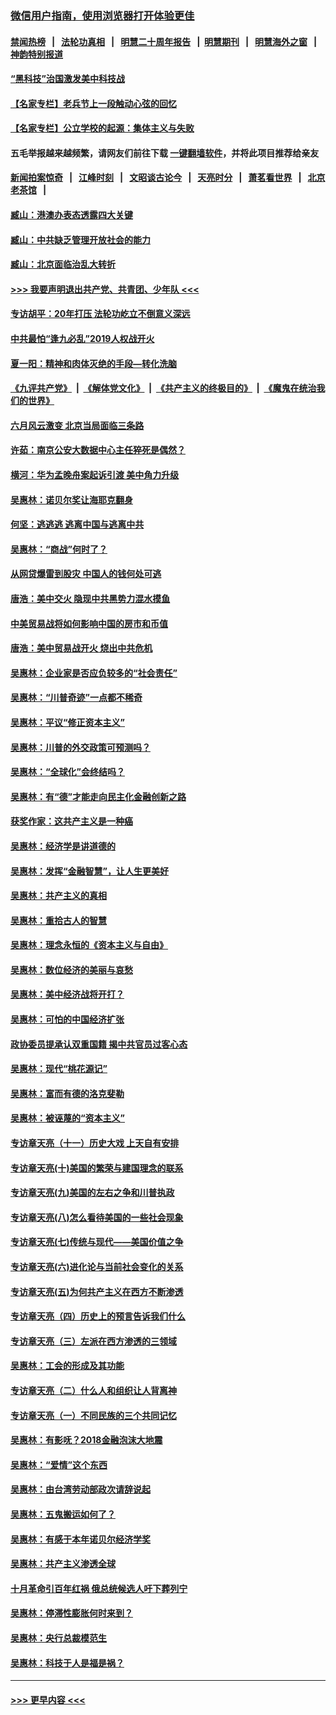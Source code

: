 ### [微信用户指南，使用浏览器打开体验更佳](https://github.com/gfw-breaker/banned-news1/blob/master/indexes/wechat-guide.md?t=0)
#### [禁闻热榜](热点新闻.md?t=0)  &nbsp;&nbsp;|&nbsp;&nbsp; [法轮功真相](https://github.com/gfw-breaker/truth/blob/master/README.md?t=0) &nbsp;&nbsp;|&nbsp;&nbsp; [明慧二十周年报告](https://github.com/gfw-breaker/mh-reports/blob/master/README.md?t=0) &nbsp;&nbsp;|&nbsp;&nbsp;[明慧期刊](https://github.com/gfw-breaker/mh-qikan) &nbsp;&nbsp;|&nbsp;&nbsp; [明慧海外之窗](https://github.com/gfw-breaker/mh-news/blob/master/README.md?t=0) &nbsp;&nbsp;|&nbsp;&nbsp; [神韵特别报道](https://github.com/gfw-breaker/mh-news/blob/master/shenyun.md?t=0)
#### [“黑科技”治国激发美中科技战](../pages/nsc423/n11638056.md?t=02040533) 
#### [【名家专栏】老兵节上一段触动心弦的回忆](../pages/nsc423/n11646016.md?t=02040533) 
#### [【名家专栏】公立学校的起源：集体主义与失败](../pages/nsc423/n11601833.md?t=02040533) 
#### 五毛举报越来越频繁，请网友们前往下载 [一键翻墙软件](https://github.com/gfw-breaker/ssr-accounts)，并将此项目推荐给亲友
#### [新闻拍案惊奇](https://github.com/gfw-breaker/banned-news1/blob/master/pages/link4.md) &nbsp;&nbsp;|&nbsp;&nbsp; [江峰时刻](https://github.com/gfw-breaker/banned-news1/blob/master/pages/link4.md) &nbsp;&nbsp;|&nbsp;&nbsp; [文昭谈古论今](https://github.com/gfw-breaker/banned-news1/blob/master/pages/link4.md) &nbsp;&nbsp;|&nbsp;&nbsp; [天亮时分](https://github.com/gfw-breaker/banned-news1/blob/master/pages/link4.md) &nbsp;&nbsp;|&nbsp;&nbsp; [萧茗看世界](https://github.com/gfw-breaker/banned-news1/blob/master/pages/link4.md) &nbsp;&nbsp;|&nbsp;&nbsp; [北京老茶馆](https://github.com/gfw-breaker/banned-news1/blob/master/pages/link4.md) &nbsp;&nbsp;|&nbsp;&nbsp; 
#### [臧山：港澳办表态透露四大关键](../pages/nsc423/n11421628.md?t=02040533) 
#### [臧山：中共缺乏管理开放社会的能力](../pages/nsc423/n11407457.md?t=02040533) 
#### [臧山：北京面临治乱大转折](../pages/nsc423/n11406895.md?t=02040533) 
#### [>>> 我要声明退出共产党、共青团、少年队 <<<](https://github.com/begood0513/goodnews/blob/master/quit/letter.md) 
#### [专访胡平：20年打压 法轮功屹立不倒意义深远](../pages/nsc423/n11398800.md?t=02040533) 
#### [中共最怕“逢九必乱”2019人权战开火](../pages/nsc423/n11385248.md?t=02040533) 
#### [夏一阳：精神和肉体灭绝的手段—转化洗脑](../pages/nsc423/n11368250.md?t=02040533) 
#### [《九评共产党》](https://github.com/begood0513/9ping.md/blob/master/README.md) &nbsp;|&nbsp; [《解体党文化》](../../../../jtdwh.md/blob/master/README.md)  &nbsp;|&nbsp; [《共产主义的终极目的》](../../../../gczydzjmd.md/blob/master/README.md) &nbsp;|&nbsp; [《魔鬼在统治我们的世界》](../../../../mgztzwmdsj.md/blob/master/README.md) 
#### [六月风云激变 北京当局面临三条路](../pages/nsc423/n11313668.md?t=02040533) 
#### [许茹：南京公安大数据中心主任猝死是偶然？](../pages/nsc423/n11064744.md?t=02040533) 
#### [横河：华为孟晚舟案起诉引渡 美中角力升级](../pages/nsc423/n11027230.md?t=02040533) 
#### [吴惠林：诺贝尔奖让海耶克翻身](../pages/nsc423/n10890049.md?t=02040533) 
#### [何坚：逃逃逃 逃离中国与逃离中共](../pages/nsc423/n10592891.md?t=02040533) 
#### [吴惠林：“商战”何时了？](../pages/nsc423/n10573558.md?t=02040533) 
#### [从网贷爆雷到股灾 中国人的钱何处可逃](../pages/nsc423/n10572800.md?t=02040533) 
#### [唐浩：美中交火 隐现中共黑势力混水摸鱼](../pages/nsc423/n10544040.md?t=02040533) 
#### [中美贸易战将如何影响中国的房市和币值](../pages/nsc423/n10543697.md?t=02040533) 
#### [唐浩：美中贸易战开火 烧出中共危机](../pages/nsc423/n10540126.md?t=02040533) 
#### [吴惠林：企业家是否应负较多的“社会责任”](../pages/nsc423/n10535022.md?t=02040533) 
#### [吴惠林：“川普奇迹”一点都不稀奇](../pages/nsc423/n10512808.md?t=02040533) 
#### [吴惠林：平议“修正资本主义”](../pages/nsc423/n10495724.md?t=02040533) 
#### [吴惠林：川普的外交政策可预测吗？](../pages/nsc423/n10462387.md?t=02040533) 
#### [吴惠林：“全球化”会终结吗？](../pages/nsc423/n10452838.md?t=02040533) 
#### [吴惠林：有“德”才能走向民主化金融创新之路](../pages/nsc423/n10432292.md?t=02040533) 
#### [获奖作家：这共产主义是一种癌](../pages/nsc423/n10431541.md?t=02040533) 
#### [吴惠林：经济学是讲道德的](../pages/nsc423/n10398014.md?t=02040533) 
#### [吴惠林：发挥“金融智慧”，让人生更美好](../pages/nsc423/n10375019.md?t=02040533) 
#### [吴惠林：共产主义的真相](../pages/nsc423/n10351394.md?t=02040533) 
#### [吴惠林：重拾古人的智慧](../pages/nsc423/n10337691.md?t=02040533) 
#### [吴惠林：理念永恒的《资本主义与自由》](../pages/nsc423/n10316274.md?t=02040533) 
#### [吴惠林：数位经济的美丽与哀愁](../pages/nsc423/n10292946.md?t=02040533) 
#### [吴惠林：美中经济战将开打？](../pages/nsc423/n10258825.md?t=02040533) 
#### [吴惠林：可怕的中国经济扩张](../pages/nsc423/n10219147.md?t=02040533) 
#### [政协委员提承认双重国籍 揭中共官员过客心态](../pages/nsc423/n10208809.md?t=02040533) 
#### [吴惠林：现代“桃花源记”](../pages/nsc423/n10185234.md?t=02040533) 
#### [吴惠林：富而有德的洛克斐勒](../pages/nsc423/n10142264.md?t=02040533) 
#### [吴惠林：被诬蔑的“资本主义”](../pages/nsc423/n10124816.md?t=02040533) 
#### [专访章天亮（十一）历史大戏 上天自有安排](../pages/nsc423/n10094905.md?t=02040533) 
#### [专访章天亮(十)美国的繁荣与建国理念的联系](../pages/nsc423/n10094899.md?t=02040533) 
#### [专访章天亮(九)美国的左右之争和川普执政](../pages/nsc423/n10094889.md?t=02040533) 
#### [专访章天亮(八)怎么看待美国的一些社会现象](../pages/nsc423/n10094857.md?t=02040533) 
#### [专访章天亮(七)传统与现代——美国价值之争](../pages/nsc423/n10093140.md?t=02040533) 
#### [专访章天亮(六)进化论与当前社会变化的关系](../pages/nsc423/n10092036.md?t=02040533) 
#### [专访章天亮(五)为何共产主义在西方不断渗透](../pages/nsc423/n10083620.md?t=02040533) 
#### [专访章天亮（四）历史上的预言告诉我们什么](../pages/nsc423/n10083606.md?t=02040533) 
#### [专访章天亮（三）左派在西方渗透的三领域](../pages/nsc423/n10081115.md?t=02040533) 
#### [吴惠林：工会的形成及其功能](../pages/nsc423/n10080633.md?t=02040533) 
#### [专访章天亮（二）什么人和组织让人背离神](../pages/nsc423/n10076637.md?t=02040533) 
#### [专访章天亮（一）不同民族的三个共同记忆](../pages/nsc423/n10074188.md?t=02040533) 
#### [吴惠林：有影呒？2018金融泡沫大地震](../pages/nsc423/n10040534.md?t=02040533) 
#### [吴惠林：“爱情”这个东西](../pages/nsc423/n10019423.md?t=02040533) 
#### [吴惠林：由台湾劳动部政次请辞说起](../pages/nsc423/n9979679.md?t=02040533) 
#### [吴惠林：五鬼搬运如何了？](../pages/nsc423/n9925338.md?t=02040533) 
#### [吴惠林：有感于本年诺贝尔经济学奖](../pages/nsc423/n9871883.md?t=02040533) 
#### [吴惠林：共产主义渗透全球](../pages/nsc423/n9812748.md?t=02040533) 
#### [十月革命引百年红祸 俄总统候选人吁下葬列宁](../pages/nsc423/n9810182.md?t=02040533) 
#### [吴惠林：停滞性膨胀何时来到？](../pages/nsc423/n9764136.md?t=02040533) 
#### [吴惠林：央行总裁模范生](../pages/nsc423/n9728134.md?t=02040533) 
#### [吴惠林：科技于人是福是祸？](../pages/nsc423/n9672982.md?t=02040533) 

----
#### [ >>> 更早内容 <<< ](../indexes/nsc423-earlier.md)
